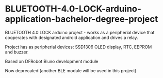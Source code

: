 # BLUETOOTH-4.0-LOCK-arduino-application-bachelor-degree-project
BLUETOOTH 4.0 LOCK arduino project - works as a peripherial device that cooperates with
designated android application and drives a relay. 

Project has as peripherial devices: SSD1306 OLED display, RTC, EEPROM and buzzer.

Based on DFRobot Bluno development module

Now deprecated (another BLE module will be used in this project)
